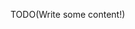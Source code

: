 <!--Title:Storyteller for Executable Specifications and Living Documentation-->
<!--Url:-->

TODO(Write some content!)
